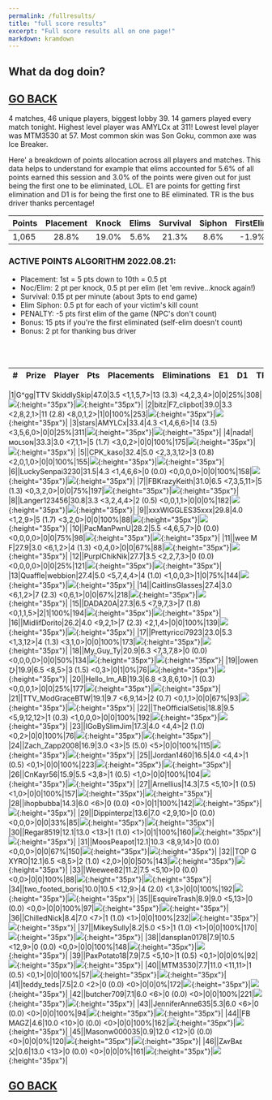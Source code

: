 ```yaml
---
permalink: /fullresults/
title: "full score results"
excerpt: "Full score results all on one page!"
markdown: kramdown
---
```

<meta http-equiv="refresh" content="30">

## What da dog doin?
## [GO BACK](https://www.kaso.gg)

4 matches, 46 unique players, biggest lobby 39. 14 gamers played every match tonight. Highest level player was AMYLCx at 311! Lowest level player was MTM3530 at 57. Most common skin was Son Goku, common axe was Ice Breaker.

Here' a breakdown of points allocation across all players and matches. This data helps to understand for example that elims accounted for 5.6% of all points earned this session and 3.0% of the points were given out for just being the first one to be eliminated, LOL. E1 are points for getting first elimination and D1 is for being the first one to BE eliminated. TR is the bus driver thanks percentage!
 
| Points | Placement | Knock | Elims | Survival | Siphon | FirstElim | FirstDead | ThanksBus |
| :--- | :----: | :----: | :----: | :----: | :----: | :----: | :----: | :----: |
|1,065|28.8%|19.0%|5.6%|21.3%|8.6%|-1.9%|3.0%|15.6%|

### ACTIVE POINTS ALGORITHM 2022.08.21:
- Placement: 1st = 5 pts down to 10th = 0.5 pt
- Noc/Elim: 2 pt per knock, 0.5 pt per elim (let 'em revive...knock again!)
- Survival: 0.15 pt per minute (about 3pts to end game)
- Elim Siphon: 0.5 pt for each of your victim's kill count
- PENALTY: -5 pts first elim of the game (NPC's don't count)
- Bonus: 15 pts if you're the first eliminated (self-elim doesn't count)
- Bonus: 2 pt for thanking bus driver
<br>
<br>

| # | Prize | Player | Pts | Placements | Eliminations | E1 | D1 | TR | Lvl | Skin | Axe |
| :----: | :--- | :--- | :----: | :--- | :--- | :----: | :----: | :----: | :----: | :----: | :----: |

|1|G^gg|TTV SkiddlySkip|47.0|3.5 <1,1,5,7>|13 (3.3) <4,2,3,4>|0|0|25%|308|![](https://media.fortniteapi.io/images/04d0044a926503aec44d178b7cbf227b/transparent.png){:height="35px"}|![](https://media.fortniteapi.io/images/6e445da8c2b47cf6cf54d554d126ef12/transparent.png){:height="35px"}|
|2|bitz|F7_clipbot|39.0|3.3 <2,8,2,1>|11 (2.8) <8,0,1,2>|1|0|100%|253|![](https://media.fortniteapi.io/images/5d6b82ff761b71350a84f2ed1fe9275f/transparent.png){:height="35px"}|![](https://media.fortniteapi.io/images/7e4d9d90ef6974521b3e210b19f1ade1/transparent.png){:height="35px"}|
|3|stars|AMYLCx|33.4|4.3 <1,4,6,6>|14 (3.5) <3,5,6,0>|0|0|25%|311|![](https://media.fortniteapi.io/images/04d7bd3eed40ebe4794958c43e213398/transparent.png){:height="35px"}|![](https://media.fortniteapi.io/images/ec32e95-f5e82af-93e78e7-d72ff97/transparent.png){:height="35px"}|
|4|nada!|ᴍᴏʟꜱᴏɴ|33.3|3.0 <7,1,1>|5 (1.7) <3,0,2>|0|0|100%|175|![](https://media.fortniteapi.io/images/a97caf0bd36ab4c7fa271683ddb78c8c/transparent.png){:height="35px"}|![](https://media.fortniteapi.io/images/7129fe22482a29f1fdacec0628cc095a/transparent.png){:height="35px"}|
|5||CPK_kaso|32.4|5.0 <2,3,3,12>|3 (0.8) <2,0,1,0>|0|0|100%|155|![](https://media.fortniteapi.io/images/1ac9c1fbd6c3ffa94a38d1037e4c0156/transparent.png){:height="35px"}|![](https://media.fortniteapi.io/images/eb390e0a1e7ff085ff8c1e7a5a3afa53/transparent.png){:height="35px"}|
|6||LuckySenpai3230|31.5|4.3 <1,4,6,6>|0 (0.0) <0,0,0,0>|0|0|100%|158|![](https://media.fortniteapi.io/images/30c48e9-653d8e7-02bb621-1ad8e31/transparent.png){:height="35px"}|![](https://media.fortniteapi.io/images/d05d0ccff103c03578932034873e35a6/transparent.png){:height="35px"}|
|7||FBKrazyKeith|31.0|6.5 <7,3,5,11>|5 (1.3) <0,3,2,0>|0|0|75%|197|![](https://media.fortniteapi.io/images/398cb5db511f360e6b17b4ed34a22247/transparent.png){:height="35px"}|![](https://media.fortniteapi.io/images/6611610a7c2c07da2930b683dde37eef/transparent.png){:height="35px"}|
|8||Langer123456|30.8|3.3 <3,2,4,4>|2 (0.5) <0,0,1,1>|0|0|0%|182|![](https://media.fortniteapi.io/images/10e7dcef7553fb871f3711d778eb1c53/transparent.png){:height="35px"}|![](https://media.fortniteapi.io/images/0692194-9c5b386-445cf82-2cb484d/transparent.png){:height="35px"}|
|9||xxxWIGGLES35xxx|29.8|4.0 <1,2,9>|5 (1.7) <3,2,0>|0|0|100%|88|![](https://media.fortniteapi.io/images/17489d8dc4858bfe76f96537f85110ec/transparent.png){:height="35px"}|![](https://media.fortniteapi.io/images/29bb311ca8def3abb5e485a31c68a32d/transparent.png){:height="35px"}|
|10||PacManPwnU|28.2|5.5 <4,6,5,7>|0 (0.0) <0,0,0,0>|0|0|75%|98|![](https://media.fortniteapi.io/images/6ee43a20a84f5fffebfe008e176575a1/transparent.png){:height="35px"}|![](https://media.fortniteapi.io/images/b9ef8159c41c70190910adb40ced2ced/transparent.png){:height="35px"}|
|11||wee M F|27.9|3.0 <6,1,2>|4 (1.3) <0,4,0>|0|0|67%|88|![](https://media.fortniteapi.io/images/5c18b43c1fe1f3da387508f824dd7356/transparent.png){:height="35px"}|![](https://media.fortniteapi.io/images/285f79e41b48fdacb3d3fb867972558a/transparent.png){:height="35px"}|
|12||PurplChikNik|27.7|3.5 <2,2,7,3>|0 (0.0) <0,0,0,0>|0|0|25%|121|![](https://media.fortniteapi.io/images/01f9b143d6d05cfbc4bebd0f267aec87/transparent.png){:height="35px"}|![](https://media.fortniteapi.io/images/eba46c73e2326d1268ff1964893dc0d6/transparent.png){:height="35px"}|
|13|Quaffle|webbion|27.4|5.0 <5,7,4,4>|4 (1.0) <1,0,0,3>|1|0|75%|144|![](https://media.fortniteapi.io/images/3342d8f2545e8a2fccfa64b389169d92/transparent.png){:height="35px"}|![](https://media.fortniteapi.io/images/9bfd9bacc26801f4fd617575e69ecbb9/transparent.png){:height="35px"}|
|14||CaitlinsGlasses|27.4|3.0 <6,1,2>|7 (2.3) <0,6,1>|0|0|67%|218|![](https://media.fortniteapi.io/images/29973af14bd85f0b3d2a7f61a091c3b2/transparent.png){:height="35px"}|![](https://media.fortniteapi.io/images/8fdcb662208513beca0c8733c7ab79cf/transparent.png){:height="35px"}|
|15||DADA20A|27.3|6.5 <7,9,7,3>|7 (1.8) <0,1,1,5>|2|1|100%|194|![](https://media.fortniteapi.io/images/259bbb826124247449be37942a36e80c/transparent.png){:height="35px"}|![](https://media.fortniteapi.io/images/601615d56d031aa3836032a01a9cfb81/transparent.png){:height="35px"}|
|16||MidlifDorito|26.2|4.0 <9,2,1>|7 (2.3) <2,1,4>|0|0|100%|139|![](https://media.fortniteapi.io/images/117f54c-2985b28-ee59013-a625629/transparent.png){:height="35px"}|![](https://media.fortniteapi.io/images/7500ad3-1ad26f5-c425093-84deca6/transparent.png){:height="35px"}|
|17||Prettyricci7923|23.0|5.3 <1,3,12>|4 (1.3) <3,1,0>|0|0|100%|173|![](https://media.fortniteapi.io/images/809638491b83f670f460a07a2884ae79/transparent.png){:height="35px"}|![](https://media.fortniteapi.io/images/27c78852c68ab89dae462dd4749cf991/transparent.png){:height="35px"}|
|18||My_Guy_Ty|20.9|6.3 <7,3,7,8>|0 (0.0) <0,0,0,0>|0|0|50%|134|![](https://media.fortniteapi.io/images/d930dba-8e19b63-a6d5d94-6978fe3/transparent.png){:height="35px"}|![](https://media.fortniteapi.io/images/65e15ffba968b03d600a5411704876e4/transparent.png){:height="35px"}|
|19||owen ひ|19.9|6.5 <8,5>|3 (1.5) <0,3>|0|1|0%|76|![](https://media.fortniteapi.io/images/50a7630-b43c2cc-ddf1732-564410d/transparent.png){:height="35px"}|![](https://media.fortniteapi.io/images/6c11d31f59ef6b26984a7b9464f12c00/transparent.png){:height="35px"}|
|20||Hello_Im_AB|19.3|6.8 <3,8,6,10>|1 (0.3) <0,0,0,1>|0|0|25%|177|![](https://media.fortniteapi.io/images/4e29b26ec92a96de63469e091f5c125b/transparent.png){:height="35px"}|![](https://media.fortniteapi.io/images/d2e8284-fb06feb-ea3fbe3-c41fd8b/transparent.png){:height="35px"}|
|21||TTV_ModGraceBTW|19.1|9.7 <6,9,14>|2 (0.7) <0,1,1>|0|0|67%|93|![](https://media.fortniteapi.io/images/4c7b2bfe828c5938e908a6a5d9cea53f/transparent.png){:height="35px"}|![](https://media.fortniteapi.io/images/11fb2f899525462b4405135ee5e8f35a/transparent.png){:height="35px"}|
|22||TheOfficialSetis|18.8|9.5 <5,9,12,12>|1 (0.3) <1,0,0,0>|0|0|100%|192|![](https://media.fortniteapi.io/images/17489d8dc4858bfe76f96537f85110ec/transparent.png){:height="35px"}|![](https://media.fortniteapi.io/images/07ec730d898b2509d1a1348dfbbf98cb/transparent.png){:height="35px"}|
|23||IGoBySlimJim|17.3|4.0 <4,4>|2 (1.0) <0,2>|0|0|100%|76|![](https://media.fortniteapi.io/images/563d1ba1d0a8f2b9cf438c3c06c985d4/transparent.png){:height="35px"}|![](https://media.fortniteapi.io/images/3e5a1599e8620abd44155917aa2f5b2c/transparent.png){:height="35px"}|
|24||Zach_Zapp2008|16.9|3.0 <3>|5 (5.0) <5>|0|0|100%|115|![](https://media.fortniteapi.io/images/eed1dc1709f78c998adf0df066086eed/transparent.png){:height="35px"}|![](https://media.fortniteapi.io/images/29bb311ca8def3abb5e485a31c68a32d/transparent.png){:height="35px"}|
|25||Jordan1460|16.5|4.0 <4,4>|1 (0.5) <0,1>|0|0|100%|223|![](https://media.fortniteapi.io/images/6ee43a20a84f5fffebfe008e176575a1/transparent.png){:height="35px"}|![](https://media.fortniteapi.io/images/2149460bed6da81cbc9a5c8ba2a0e4ff/transparent.png){:height="35px"}|
|26||CnKayr56|15.9|5.5 <3,8>|1 (0.5) <1,0>|0|0|100%|104|![](https://media.fortniteapi.io/images/5d89d43829d59c68aa1abef962f170fc/transparent.png){:height="35px"}|![](https://media.fortniteapi.io/images/410610492f7995d07f15c168b2376cb9/transparent.png){:height="35px"}|
|27||Arnellius|14.3|7.5 <5,10>|1 (0.5) <1,0>|0|0|100%|157|![](https://media.fortniteapi.io/images/42f90dc95a07f89198fda80ed490431a/transparent.png){:height="35px"}|![](https://media.fortniteapi.io/images/0692194-9c5b386-445cf82-2cb484d/transparent.png){:height="35px"}|
|28||ihopbubba|14.3|6.0 <6>|0 (0.0) <0>|0|1|100%|142|![](https://media.fortniteapi.io/images/9873376-84e54dd-54c54dd-9ce5a82/transparent.png){:height="35px"}|![](https://media.fortniteapi.io/images/d0ede8f-343a5e4-ca342cf-06f23a6/transparent.png){:height="35px"}|
|29||Dippinterpz|13.6|7.0 <2,9,10>|0 (0.0) <0,0,0>|0|0|33%|85|![](https://media.fortniteapi.io/images/d96579630a4aa5fc9d427fbeec8ab712/transparent.png){:height="35px"}|![](https://media.fortniteapi.io/images/31f44723a0b23043731f87bb09bf0e54/transparent.png){:height="35px"}|
|30||Regar8519|12.1|13.0 <13>|1 (1.0) <1>|0|1|100%|160|![](https://media.fortniteapi.io/images/c33db0a26c632e6a133c7201440f1593/transparent.png){:height="35px"}|![](https://media.fortniteapi.io/images/54659001b6c523cc90c07e288e8afced/transparent.png){:height="35px"}|
|31||MoosPeapot|12.1|10.3 <8,9,14>|0 (0.0) <0,0,0>|0|0|67%|150|![](https://media.fortniteapi.io/images/3342d8f2545e8a2fccfa64b389169d92/transparent.png){:height="35px"}|![](https://media.fortniteapi.io/images/05c48936305179b91613cac98be12beb/transparent.png){:height="35px"}|
|32||TOP G XYRO|12.1|6.5 <8,5>|2 (1.0) <2,0>|0|0|50%|143|![](https://media.fortniteapi.io/images/4c06864-58fe7f1-07a075c-848df80/transparent.png){:height="35px"}|![](https://media.fortniteapi.io/images/ec32e95-f5e82af-93e78e7-d72ff97/transparent.png){:height="35px"}|
|33||Weewee82|11.2|7.5 <5,10>|0 (0.0) <0,0>|0|0|100%|88|![](https://media.fortniteapi.io/images/028810044b02bf1b9072943be2967b27/transparent.png){:height="35px"}|![](https://media.fortniteapi.io/images/10ae055a6c6c8bd350a4d6d31917e0e3/transparent.png){:height="35px"}|
|34||two_footed_boris|10.0|10.5 <12,9>|4 (2.0) <1,3>|0|0|100%|192|![](https://media.fortniteapi.io/images/eed1dc1709f78c998adf0df066086eed/transparent.png){:height="35px"}|![](https://media.fortniteapi.io/images/29bb311ca8def3abb5e485a31c68a32d/transparent.png){:height="35px"}|
|35||EsquireTrash|8.9|9.0 <5,13>|0 (0.0) <0,0>|0|0|100%|97|![](https://media.fortniteapi.io/images/ec72faa4d3b15d6b40726cd424122b1e/transparent.png){:height="35px"}|![](https://media.fortniteapi.io/images/b679d42cc0ddfa85942297bdd3ba15ce/transparent.png){:height="35px"}|
|36||ChilledNick|8.4|7.0 <7>|1 (1.0) <1>|0|0|100%|232|![](https://media.fortniteapi.io/images/747cdfbb30a97762f021c17049b67dd0/transparent.png){:height="35px"}|![](https://media.fortniteapi.io/images/5dfc05d405ea8986edbd63fc8b433274/transparent.png){:height="35px"}|
|37||MikeySully|8.2|5.0 <5>|1 (1.0) <1>|0|0|100%|170|![](https://media.fortniteapi.io/images/a340e798cf705bfd7e60da8518705189/transparent.png){:height="35px"}|![](https://media.fortniteapi.io/images/d2e8284-fb06feb-ea3fbe3-c41fd8b/transparent.png){:height="35px"}|
|38||dansplan0178|7.9|10.5 <12,9>|0 (0.0) <0,0>|0|0|100%|148|![](https://media.fortniteapi.io/images/2b10bbeecf31d1ae8d83a5e0c07adef0/transparent.png){:height="35px"}|![](https://media.fortniteapi.io/images/9bac3f4b17980c2446af9dba7ba2caf4/transparent.png){:height="35px"}|
|39||PaxPotato18|7.9|7.5 <5,10>|1 (0.5) <0,1>|0|0|0%|92|![](https://media.fortniteapi.io/images/52f1f7d24620835f96dfe15fc8f5b1da/transparent.png){:height="35px"}|![](https://media.fortniteapi.io/images/8fdcb662208513beca0c8733c7ab79cf/transparent.png){:height="35px"}|
|40||MTM3530|7.7|11.0 <11,11>|1 (0.5) <0,1>|0|0|100%|57|![](https://media.fortniteapi.io/images/c4f22a0ac0f3ab7509a5263d4025ae34/transparent.png){:height="35px"}|![](https://media.fortniteapi.io/images/a2cc22d2f7dc9b3133be728e06948897/transparent.png){:height="35px"}|
|41||teddy_teds|7.5|2.0 <2>|0 (0.0) <0>|0|0|0%|172|![](https://media.fortniteapi.io/images/6cfd3b3628dc294d7f8cd19365035d68/transparent.png){:height="35px"}|![](https://media.fortniteapi.io/images/7c9afa14cbc3d768fe4caabfeed34867/transparent.png){:height="35px"}|
|42||butcher709|7.1|6.0 <6>|0 (0.0) <0>|0|0|100%|221|![](https://media.fortniteapi.io/images/46c716ab2a39918a9825a2847455aaed/transparent.png){:height="35px"}|![](https://media.fortniteapi.io/images/a4166a6498e089366e78637f9aff0367/transparent.png){:height="35px"}|
|43||JenniferAnne635|5.3|6.0 <6>|0 (0.0) <0>|0|0|100%|94|![](https://media.fortniteapi.io/images/c0b107b18754af4906abf2ca3a3c6661/transparent.png){:height="35px"}|![](https://media.fortniteapi.io/images/eae173d-282ab94-ffce067-5d60def/transparent.png){:height="35px"}|
|44||FB MAGZ|4.6|10.0 <10>|0 (0.0) <0>|0|0|100%|162|![](https://media.fortniteapi.io/images/9251417dc9c01cb8c84a1b0fddb751d0/transparent.png){:height="35px"}|![](https://media.fortniteapi.io/images/7e4d9d90ef6974521b3e210b19f1ade1/transparent.png){:height="35px"}|
|45||Masonw000035|0.9|12.0 <12>|0 (0.0) <0>|0|0|0%|120|![](https://media.fortniteapi.io/images/eed1dc1709f78c998adf0df066086eed/transparent.png){:height="35px"}|![](https://media.fortniteapi.io/images/29bb311ca8def3abb5e485a31c68a32d/transparent.png){:height="35px"}|
|46||ZᴀʏBᴀᴇ 父|0.6|13.0 <13>|0 (0.0) <0>|0|0|0%|161|![](https://media.fortniteapi.io/images/04d7bd3eed40ebe4794958c43e213398/transparent.png){:height="35px"}|![](https://media.fortniteapi.io/images/ec32e95-f5e82af-93e78e7-d72ff97/transparent.png){:height="35px"}|

## [GO BACK](https://www.kaso.gg)

